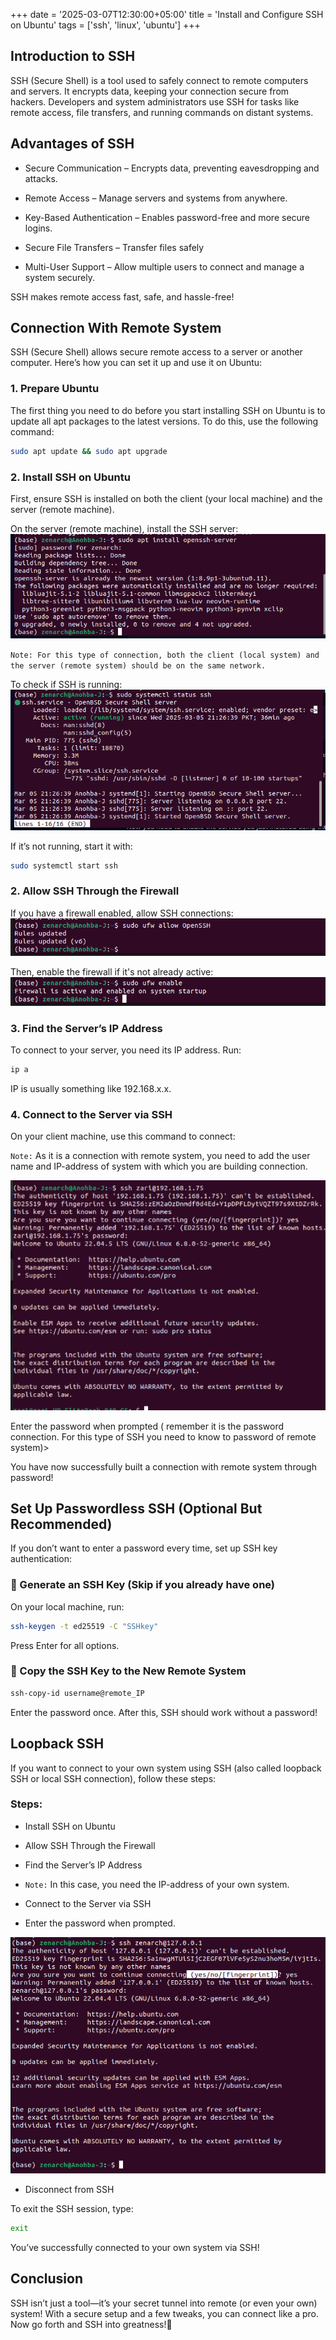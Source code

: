 +++
date = '2025-03-07T12:30:00+05:00'
title = 'Install and Configure SSH on Ubuntu'
tags = ['ssh', 'linux', 'ubuntu']
+++

## Introduction to SSH

SSH (Secure Shell) is a tool used to safely connect to remote computers and servers. It encrypts data, keeping your connection secure from hackers. Developers and system administrators use SSH for tasks like remote access, file transfers, and running commands on distant systems.

## Advantages of SSH

-  Secure Communication – Encrypts data, preventing eavesdropping and attacks.
-  Remote Access – Manage servers and systems from anywhere.
-  Key-Based Authentication – Enables password-free and more secure logins.
-  Secure File Transfers – Transfer files safely

-  Multi-User Support – Allow multiple users to connect and manage a system securely.

SSH makes remote access fast, safe, and hassle-free!

## Connection With Remote System

SSH (Secure Shell) allows secure remote access to a server or another computer. Here’s how you can set it up and use it on Ubuntu:

### 1. Prepare Ubuntu

The first thing you need to do before you start installing SSH on Ubuntu is to update all apt packages to the latest versions. To do this, use the following command:

```sh
sudo apt update && sudo apt upgrade
```

### 2. Install SSH on Ubuntu

First, ensure SSH is installed on both the client (your local machine) and the server (remote machine).

On the server (remote machine), install the SSH server:
![command screenshot](/ssh/ss1.png)

`Note: For this type of connection, both the client (local system) and the server (remote system) should be on the same network.`

To check if SSH is running:
![command screenshot](/ssh/ss2.png)

If it’s not running, start it with:

```sh
sudo systemctl start ssh
```

### 2. Allow SSH Through the Firewall

If you have a firewall enabled, allow SSH connections:
![command screenshot](/ssh/ss3.png)

Then, enable the firewall if it's not already active:
![command screenshot](/ssh/ss4.png)

### 3. Find the Server’s IP Address
To connect to your server, you need its IP address. Run:

```sh
ip a
```

IP is usually something like 192.168.x.x.

### 4. Connect to the Server via SSH
On your client machine, use this command to connect:

`Note:` As it is a connection with remote system, you need to add the user name and IP-address of system with which you are building connection.

![command screenshot](/ssh/ss5.png)

Enter the password when prompted ( remember it is the password connection. For this type of SSH you need to know to password of remote system)>

You have now successfully built a connection with remote system through password!

## Set Up Passwordless SSH (Optional But Recommended)

If you don’t want to enter a password every time, set up SSH key authentication:

### 🔹 Generate an SSH Key (Skip if you already have one)

On your local machine, run:

```sh
ssh-keygen -t ed25519 -C "SSHkey"
```

Press Enter for all options.

### 🔹 Copy the SSH Key to the New Remote System

```sh
ssh-copy-id username@remote_IP
```

Enter the password once. After this, SSH should work without a password!

## Loopback SSH

If you want to connect to your own system using SSH (also called loopback SSH or local SSH connection), follow these steps:

### Steps: 

- Install SSH on Ubuntu

- Allow SSH Through the Firewall

- Find the Server’s IP Address <br> 
- `Note:` In this case, you need the IP-address of your own system.

- Connect to the Server via SSH

- Enter the password when prompted.

![command screenshot](/ssh/ss6.png)

- Disconnect from SSH

To exit the SSH session, type:

```sh
exit
```

You’ve successfully connected to your own system via SSH!

## Conclusion
SSH isn’t just a tool—it’s your secret tunnel into remote (or even your own) system! With a secure setup and a few tweaks, you can connect like a pro. Now go forth and SSH into greatness!🚀